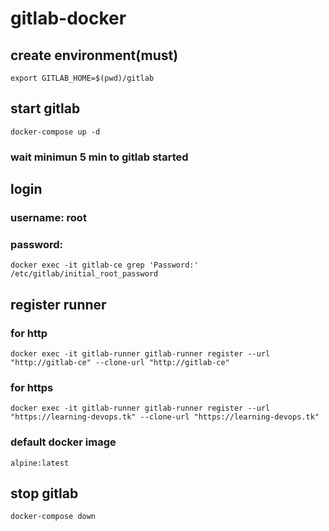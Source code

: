# gitlab-docker

## create environment(must)
```
export GITLAB_HOME=$(pwd)/gitlab
```

## start gitlab
```
docker-compose up -d
```
### wait minimun 5 min to gitlab started

## login
### username: root
### password:
```
docker exec -it gitlab-ce grep 'Password:' /etc/gitlab/initial_root_password
```

## register runner
### for http
```
docker exec -it gitlab-runner gitlab-runner register --url "http://gitlab-ce" --clone-url "http://gitlab-ce"
```

### for https
```
docker exec -it gitlab-runner gitlab-runner register --url "https://learning-devops.tk" --clone-url "https://learning-devops.tk"
```

### default docker image
```
alpine:latest
```

## stop gitlab
```
docker-compose down
```
